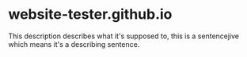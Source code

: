 # website-tester.github.io
This description describes what it's supposed to, this is a sentencejive which means it's a describing sentence.
